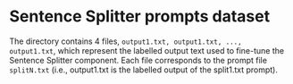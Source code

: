 # Sentence Splitter prompts dataset
The directory contains 4 files, `output1.txt, output1.txt, ..., output1.txt`, which represent the labelled output text used to fine-tune the Sentence Splitter component. Each file corresponds to the prompt file `splitN.txt` (i.e., output1.txt is the labelled output of the split1.txt prompt).